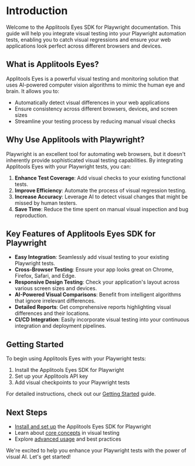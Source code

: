 # Introduction

Welcome to the Applitools Eyes SDK for Playwright documentation. This guide will help you integrate visual testing into your Playwright automation tests, enabling you to catch visual regressions and ensure your web applications look perfect across different browsers and devices.

## What is Applitools Eyes?

Applitools Eyes is a powerful visual testing and monitoring solution that uses AI-powered computer vision algorithms to mimic the human eye and brain. It allows you to:

- Automatically detect visual differences in your web applications
- Ensure consistency across different browsers, devices, and screen sizes
- Streamline your testing process by reducing manual visual checks

## Why Use Applitools with Playwright?

Playwright is an excellent tool for automating web browsers, but it doesn't inherently provide sophisticated visual testing capabilities. By integrating Applitools Eyes with your Playwright tests, you can:

1. **Enhance Test Coverage**: Add visual checks to your existing functional tests.
2. **Improve Efficiency**: Automate the process of visual regression testing.
3. **Increase Accuracy**: Leverage AI to detect visual changes that might be missed by human testers.
4. **Save Time**: Reduce the time spent on manual visual inspection and bug reproduction.

## Key Features of Applitools Eyes SDK for Playwright

- **Easy Integration**: Seamlessly add visual testing to your existing Playwright tests.
- **Cross-Browser Testing**: Ensure your app looks great on Chrome, Firefox, Safari, and Edge.
- **Responsive Design Testing**: Check your application's layout across various screen sizes and devices.
- **AI-Powered Visual Comparisons**: Benefit from intelligent algorithms that ignore irrelevant differences.
- **Detailed Reports**: Get comprehensive reports highlighting visual differences and their locations.
- **CI/CD Integration**: Easily incorporate visual testing into your continuous integration and deployment pipelines.

## Getting Started

To begin using Applitools Eyes with your Playwright tests:

1. Install the Applitools Eyes SDK for Playwright
2. Set up your Applitools API key
3. Add visual checkpoints to your Playwright tests

For detailed instructions, check out our [Getting Started](./getting-started.md) guide.

## Next Steps

- [Install and set up](./getting-started.md) the Applitools Eyes SDK for Playwright
- Learn about [core concepts](./core-concepts.md) in visual testing
- Explore [advanced usage](./advanced-usage.md) and best practices

We're excited to help you enhance your Playwright tests with the power of visual AI. Let's get started!
